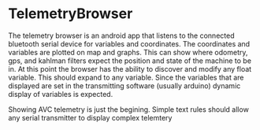 # TelemetryBrowser
The telemetry browser is an android app that listens to the connected bluetooth serial device for variables and coordinates.
The coordinates and variables are plotted on map and graphs.  This can show where odometry, gps, and kahlman filters expect the position and state of the machine to be in.
At this point the browser has the ability to discover and modify any float variable.  This should expand to any variable.
Since the variables that are displayed are set in the transmitting software (usually arduino) dynamic display of variables is expected.


Showing AVC telemetry is just the begining.  Simple text rules should allow any serial transmitter to display complex telemtery
